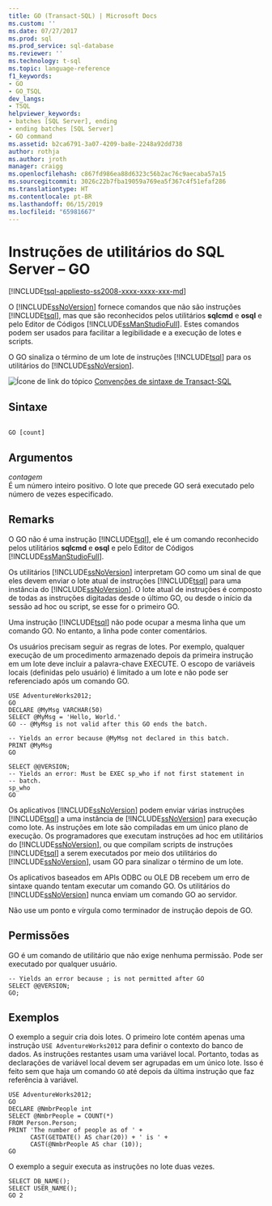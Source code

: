 ```yaml
---
title: GO (Transact-SQL) | Microsoft Docs
ms.custom: ''
ms.date: 07/27/2017
ms.prod: sql
ms.prod_service: sql-database
ms.reviewer: ''
ms.technology: t-sql
ms.topic: language-reference
f1_keywords:
- GO
- GO_TSQL
dev_langs:
- TSQL
helpviewer_keywords:
- batches [SQL Server], ending
- ending batches [SQL Server]
- GO command
ms.assetid: b2ca6791-3a07-4209-ba8e-2248a92dd738
author: rothja
ms.author: jroth
manager: craigg
ms.openlocfilehash: c867fd986ea88d6323c56b2ac76c9aecaba57a15
ms.sourcegitcommit: 3026c22b7fba19059a769ea5f367c4f51efaf286
ms.translationtype: HT
ms.contentlocale: pt-BR
ms.lasthandoff: 06/15/2019
ms.locfileid: "65981667"
---
```

# <a name="sql-server-utilities-statements---go"></a>Instruções de utilitários do SQL Server – GO
[!INCLUDE[tsql-appliesto-ss2008-xxxx-xxxx-xxx-md](../../includes/tsql-appliesto-ss2008-xxxx-xxxx-xxx-md.md)]

  O [!INCLUDE[ssNoVersion](../../includes/ssnoversion-md.md)] fornece comandos que não são instruções [!INCLUDE[tsql](../../includes/tsql-md.md)], mas que são reconhecidos pelos utilitários **sqlcmd** e **osql** e pelo Editor de Códigos [!INCLUDE[ssManStudioFull](../../includes/ssmanstudiofull-md.md)]. Estes comandos podem ser usados para facilitar a legibilidade e a execução de lotes e scripts.  
  
  O GO sinaliza o término de um lote de instruções [!INCLUDE[tsql](../../includes/tsql-md.md)] para os utilitários do [!INCLUDE[ssNoVersion](../../includes/ssnoversion-md.md)].  
  
 ![Ícone de link do tópico](../../database-engine/configure-windows/media/topic-link.gif "Ícone de link do tópico") [Convenções de sintaxe de Transact-SQL](../../t-sql/language-elements/transact-sql-syntax-conventions-transact-sql.md)  
  
## <a name="syntax"></a>Sintaxe  
  
```  
  
GO [count]  
```  
  
## <a name="arguments"></a>Argumentos  
 *contagem*  
 É um número inteiro positivo. O lote que precede GO será executado pelo número de vezes especificado.  
  
## <a name="remarks"></a>Remarks  
 O GO não é uma instrução [!INCLUDE[tsql](../../includes/tsql-md.md)], ele é um comando reconhecido pelos utilitários **sqlcmd** e **osql** e pelo Editor de Códigos [!INCLUDE[ssManStudioFull](../../includes/ssmanstudiofull-md.md)].  
  
 Os utilitários [!INCLUDE[ssNoVersion](../../includes/ssnoversion-md.md)] interpretam GO como um sinal de que eles devem enviar o lote atual de instruções [!INCLUDE[tsql](../../includes/tsql-md.md)] para uma instância do [!INCLUDE[ssNoVersion](../../includes/ssnoversion-md.md)]. O lote atual de instruções é composto de todas as instruções digitadas desde o último GO, ou desde o início da sessão ad hoc ou script, se esse for o primeiro GO.  
  
 Uma instrução [!INCLUDE[tsql](../../includes/tsql-md.md)] não pode ocupar a mesma linha que um comando GO. No entanto, a linha pode conter comentários.  
  
 Os usuários precisam seguir as regras de lotes. Por exemplo, qualquer execução de um procedimento armazenado depois da primeira instrução em um lote deve incluir a palavra-chave EXECUTE. O escopo de variáveis locais (definidas pelo usuário) é limitado a um lote e não pode ser referenciado após um comando GO.  
  
```  
USE AdventureWorks2012;  
GO  
DECLARE @MyMsg VARCHAR(50)  
SELECT @MyMsg = 'Hello, World.'  
GO -- @MyMsg is not valid after this GO ends the batch.  
  
-- Yields an error because @MyMsg not declared in this batch.  
PRINT @MyMsg  
GO  
  
SELECT @@VERSION;  
-- Yields an error: Must be EXEC sp_who if not first statement in   
-- batch.  
sp_who  
GO  
```  
  
 Os aplicativos [!INCLUDE[ssNoVersion](../../includes/ssnoversion-md.md)] podem enviar várias instruções [!INCLUDE[tsql](../../includes/tsql-md.md)] a uma instância de [!INCLUDE[ssNoVersion](../../includes/ssnoversion-md.md)] para execução como lote. As instruções em lote são compiladas em um único plano de execução. Os programadores que executam instruções ad hoc em utilitários do [!INCLUDE[ssNoVersion](../../includes/ssnoversion-md.md)], ou que compilam scripts de instruções [!INCLUDE[tsql](../../includes/tsql-md.md)] a serem executados por meio dos utilitários do [!INCLUDE[ssNoVersion](../../includes/ssnoversion-md.md)], usam GO para sinalizar o término de um lote.  
  
 Os aplicativos baseados em APIs ODBC ou OLE DB recebem um erro de sintaxe quando tentam executar um comando GO. Os utilitários do [!INCLUDE[ssNoVersion](../../includes/ssnoversion-md.md)] nunca enviam um comando GO ao servidor.  
  
 Não use um ponto e vírgula como terminador de instrução depois de GO.  
  
## <a name="permissions"></a>Permissões  
 GO é um comando de utilitário que não exige nenhuma permissão. Pode ser executado por qualquer usuário.  
  
```  
-- Yields an error because ; is not permitted after GO  
SELECT @@VERSION;  
GO;  
```  
  
## <a name="examples"></a>Exemplos  
 O exemplo a seguir cria dois lotes. O primeiro lote contém apenas uma instrução `USE AdventureWorks2012` para definir o contexto do banco de dados. As instruções restantes usam uma variável local. Portanto, todas as declarações de variável local devem ser agrupadas em um único lote. Isso é feito sem que haja um comando `GO` até depois da última instrução que faz referência à variável.  
  
```  
USE AdventureWorks2012;  
GO  
DECLARE @NmbrPeople int  
SELECT @NmbrPeople = COUNT(*)  
FROM Person.Person;  
PRINT 'The number of people as of ' +  
      CAST(GETDATE() AS char(20)) + ' is ' +  
      CAST(@NmbrPeople AS char (10));  
GO  
```  
  
 O exemplo a seguir executa as instruções no lote duas vezes.  
  
```  
SELECT DB_NAME();  
SELECT USER_NAME();  
GO 2  
```  
  
  
